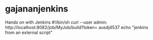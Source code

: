 # gajananjenkins
Hands on with Jenkins
#!/bin/sh
curl --user admin:<API Token>  http://localhost:8082/job/MyJob/build?token= ausdj4537
echo "jenkins from an external script"
